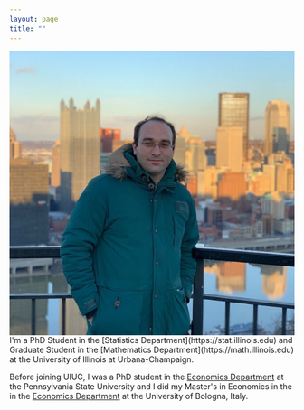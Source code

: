 ```yaml
---
layout: page
title: ""
---
```

<img src="images/mypic.jpg" align=right>                                          
<p>
I'm a PhD Student in the [Statistics Department](https://stat.illinois.edu) and Graduate Student in the [Mathematics Department](https://math.illinois.edu) at the University of Illinois at Urbana-Champaign.  

Before joining UIUC, I was a PhD student in the [Economics Department](https://econ.la.psu.edu) at the Pennsylvania State University and I did my Master's in Economics in the in the [Economics Department](https://dse.unibo.it/en/index.html) at the University of Bologna, Italy.
<p/>

